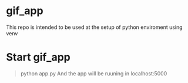# gif_app
This repo is intended to be used at the setup of python enviroment using venv
# Start gif_app
> python app.py
And the app will be ruuning in localhost:5000
